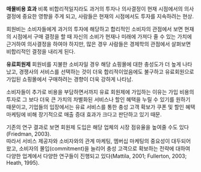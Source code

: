 **매몰비용 효과**
비록 비합리적일지라도 과거의 투자나 의사결정이 현재 시점에서의 의사결정에 중요한 영향을 주게 되고, 사람들은 현재의 시점에서도 투자를 지속하려는 현상.<br/>


회원비는 소비자들에게 과거의 투자에 해당하고 합리적인 소비자의 관점에서 보면 현재의 시점에서 구매 결정을 할 때 자신의 소비가 현재나 미래에 가져다 줄 수 있는 가치에 근거하여 의사결정을 하여야 하지만, 많은 경우 사람들은 경제학의 관점에서 살펴보면 비합리적인 결정을 내리게 된다.



**유료회원제**
회원비를 지불한 소비자일 경우 해당 쇼핑몰에 대한 충성도가 더 높게 나타났고, 경쟁사의 서비스를 선택하는 것이 더욱 합리적이었음에도 불구하고 유료회원으로 가입된 쇼핑몰에서 구매하려는 경향이 더욱 강하게 나타남.<br/>

소비자들이 추가로 비용을 부담하면서까지 유료 회원제에 가입하는 이유는 가입 비용의 투자로 그 보다 더욱 큰 가치의 차별화된 서비스나 할인 혜택을 누릴 수 있기를 원하기 때문이고, 기업들의 입장에서는 유료 서비스를 통한 충성 고객 확보가 쿠폰 및 할인 혜택 마케팅에 비해 장기적으로 매출 증대 효과가 크다고 판단하고 있기 때문.<br/>

기존의 연구 결과로 보면 회원제 도입은 해당 업체의 시장 점유율을 높여줄 수도 있다(Friedman, 2003).<br/>
따라서 서비스 제공자와 소비자와의 관계 마케팅, 멤버십 마케팅의 중요성이 대두되어 왔고, 소비자의 몰입(commitment)을 늘리어 충성 고객으로 확보하는 전략에 대하여 다양한 업계에서 다양한 연구들이 진행되고 있다(Mattila, 2001; Fullerton, 2003; Heath, 1995).
